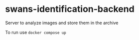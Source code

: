 # swans-identification-backend

Server to analyze images and store them in the archive

To run use `docker compose up`
